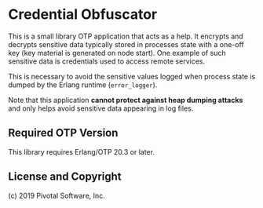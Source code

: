 # Credential Obfuscator

This is a small library OTP application that acts as a help. It encrypts and decrypts sensitive data
typically stored in processes state with a one-off key (key material is generated on node start).
One example of such sensitive data is credentials used to access remote services.

This is necessary to avoid the sensitive values logged when process state is dumped by
the Erlang runtime (`error_logger`).

Note that this application **cannot protect against heap dumping attacks** and only helps
avoid sensitive data appearing in log files.

## Required OTP Version

This library requires Erlang/OTP 20.3 or later.

## License and Copyright

(c) 2019 Pivotal Software, Inc.
